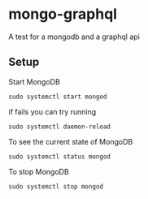 # mongo-graphql
A test for a mongodb and a graphql api


## Setup

Start MongoDB

`sudo systemctl start mongod`

if fails you can try running 

`sudo systemctl daemon-reload`

To see the current state of MongoDB

`sudo systemctl status mongod`

To stop MongoDB

`sudo systemctl stop mongod`